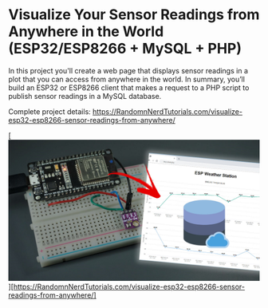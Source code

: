 # Visualize Your Sensor Readings from Anywhere in the World (ESP32/ESP8266 + MySQL + PHP)

In this project you'll create a web page that displays sensor readings in a plot that you can access from anywhere in the world. In summary, you’ll build an ESP32 or ESP8266 client that makes a request to a PHP script to publish sensor readings in a MySQL database. 

Complete project details: https://RandomnNerdTutorials.com/visualize-esp32-esp8266-sensor-readings-from-anywhere/

[![Project Image ><](https://raw.githubusercontent.com/RuiSantosdotme/Visualize-ESP32-ESP8266-Readings-Anywhere/master/project-image.jpg)][https://RandomnNerdTutorials.com/visualize-esp32-esp8266-sensor-readings-from-anywhere/]
